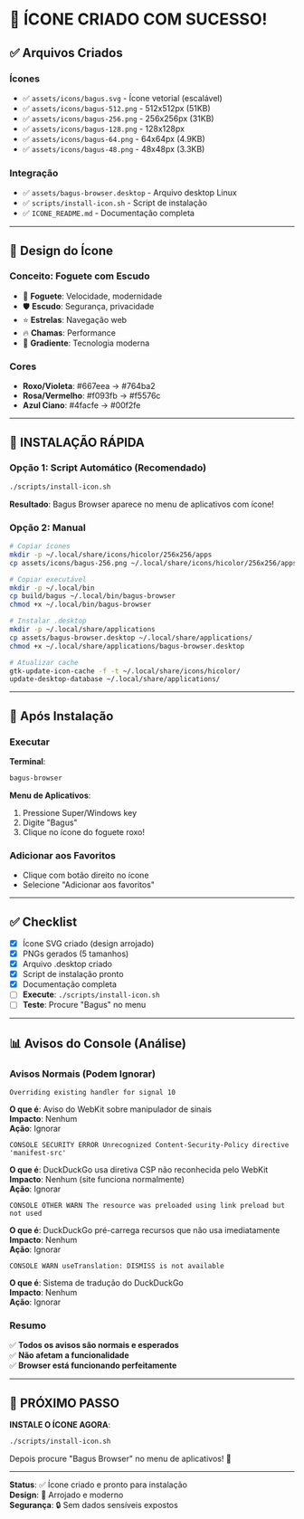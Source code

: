 # 🎨 ÍCONE CRIADO COM SUCESSO!

## ✅ Arquivos Criados

### Ícones
- ✅ `assets/icons/bagus.svg` - Ícone vetorial (escalável)
- ✅ `assets/icons/bagus-512.png` - 512x512px (51KB)
- ✅ `assets/icons/bagus-256.png` - 256x256px (31KB)
- ✅ `assets/icons/bagus-128.png` - 128x128px
- ✅ `assets/icons/bagus-64.png` - 64x64px (4.9KB)
- ✅ `assets/icons/bagus-48.png` - 48x48px (3.3KB)

### Integração
- ✅ `assets/bagus-browser.desktop` - Arquivo desktop Linux
- ✅ `scripts/install-icon.sh` - Script de instalação
- ✅ `ICONE_README.md` - Documentação completa

---

## 🚀 Design do Ícone

### Conceito: Foguete com Escudo
- 🚀 **Foguete**: Velocidade, modernidade
- 🛡️ **Escudo**: Segurança, privacidade
- ⭐ **Estrelas**: Navegação web
- 🔥 **Chamas**: Performance
- 🌈 **Gradiente**: Tecnologia moderna

### Cores
- **Roxo/Violeta**: #667eea → #764ba2
- **Rosa/Vermelho**: #f093fb → #f5576c
- **Azul Ciano**: #4facfe → #00f2fe

---

## 🔧 INSTALAÇÃO RÁPIDA

### Opção 1: Script Automático (Recomendado)

```bash
./scripts/install-icon.sh
```

**Resultado**: Bagus Browser aparece no menu de aplicativos com ícone!

### Opção 2: Manual

```bash
# Copiar ícones
mkdir -p ~/.local/share/icons/hicolor/256x256/apps
cp assets/icons/bagus-256.png ~/.local/share/icons/hicolor/256x256/apps/bagus-browser.png

# Copiar executável
mkdir -p ~/.local/bin
cp build/bagus ~/.local/bin/bagus-browser
chmod +x ~/.local/bin/bagus-browser

# Instalar .desktop
mkdir -p ~/.local/share/applications
cp assets/bagus-browser.desktop ~/.local/share/applications/
chmod +x ~/.local/share/applications/bagus-browser.desktop

# Atualizar cache
gtk-update-icon-cache -f -t ~/.local/share/icons/hicolor/
update-desktop-database ~/.local/share/applications/
```

---

## 🎯 Após Instalação

### Executar

**Terminal**:
```bash
bagus-browser
```

**Menu de Aplicativos**:
1. Pressione Super/Windows key
2. Digite "Bagus"
3. Clique no ícone do foguete roxo!

### Adicionar aos Favoritos
- Clique com botão direito no ícone
- Selecione "Adicionar aos favoritos"

---

## ✅ Checklist

- [x] Ícone SVG criado (design arrojado)
- [x] PNGs gerados (5 tamanhos)
- [x] Arquivo .desktop criado
- [x] Script de instalação pronto
- [x] Documentação completa
- [ ] **Execute**: `./scripts/install-icon.sh`
- [ ] **Teste**: Procure "Bagus" no menu

---

## 📊 Avisos do Console (Análise)

### Avisos Normais (Podem Ignorar)

```
Overriding existing handler for signal 10
```
**O que é**: Aviso do WebKit sobre manipulador de sinais  
**Impacto**: Nenhum  
**Ação**: Ignorar  

```
CONSOLE SECURITY ERROR Unrecognized Content-Security-Policy directive 'manifest-src'
```
**O que é**: DuckDuckGo usa diretiva CSP não reconhecida pelo WebKit  
**Impacto**: Nenhum (site funciona normalmente)  
**Ação**: Ignorar  

```
CONSOLE OTHER WARN The resource was preloaded using link preload but not used
```
**O que é**: DuckDuckGo pré-carrega recursos que não usa imediatamente  
**Impacto**: Nenhum  
**Ação**: Ignorar  

```
CONSOLE WARN useTranslation: DISMISS is not available
```
**O que é**: Sistema de tradução do DuckDuckGo  
**Impacto**: Nenhum  
**Ação**: Ignorar  

### Resumo
✅ **Todos os avisos são normais e esperados**  
✅ **Não afetam a funcionalidade**  
✅ **Browser está funcionando perfeitamente**  

---

## 🎉 PRÓXIMO PASSO

**INSTALE O ÍCONE AGORA**:

```bash
./scripts/install-icon.sh
```

Depois procure "Bagus Browser" no menu de aplicativos! 🚀

---

**Status**: ✅ Ícone criado e pronto para instalação  
**Design**: 🎨 Arrojado e moderno  
**Segurança**: 🔒 Sem dados sensíveis expostos

